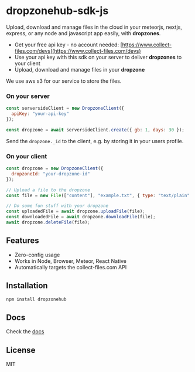 # dropzonehub-sdk-js

Upload, download and manage files in the cloud in your meteorjs, nextjs, express, or any node and javascript app easily, with **dropzones**.

- Get your free api key - no account needed: [https://www.collect-files.com/devs](https://www.collect-files.com/devs)
- Use your api key with this sdk on your server to deliver **dropzones** to your client
- Upload, download and manage files in your **dropzone**

We use aws s3 for our service to store the files.

### On your server
```js
const serversideClient = new DropzoneClient({
  apiKey: "your-api-key"
});

const dropzone = await serversideClient.create({ gb: 1, days: 30 });
```

Send the `dropzone._id` to the client, e.g. by storing it in your users profile.

### On your client
```js
const dropzone = new DropzoneClient({
  dropzoneId: "your-dropzone-id"
});

// Upload a file to the dropzone
const file = new File(["content"], "example.txt", { type: "text/plain" });

// Do some fun stuff with your dropzone
const uploadedFile = await dropzone.uploadFile(file);
const downloadedFile = await dropzone.downloadFile(file);
await dropzone.deleteFile(file);
```

## Features
 - Zero-config usage
 - Works in Node, Browser, Meteor, React Native
 - Automatically targets the collect-files.com API

## Installation
```bash
npm install dropzonehub
```

## Docs
Check the [docs](docs/API.md)

## License

MIT
